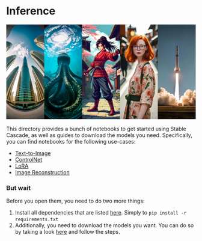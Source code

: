 # Inference

<p align="center">
    <img src="../figures/collage_4.jpg" width="800">
</p>

This directory provides a bunch of notebooks to get started using Stable Cascade, as well as guides to download the models you need.
Specifically, you can find notebooks for the following use-cases:
- [Text-to-Image](text_to_image.ipynb)
- [ControlNet](controlnet.ipynb)
- [LoRA](lora.ipynb)
- [Image Reconstruction](reconstruct_images.ipynb)

### But wait
Before you open them, you need to do two more things:
1. Install all dependencies that are listed [here](../requirements.txt). Simply to `pip install -r requirements.txt`
2. Additionally, you need to download the models you want. You can do so by taking a look [here](../models) 
and follow the steps.
